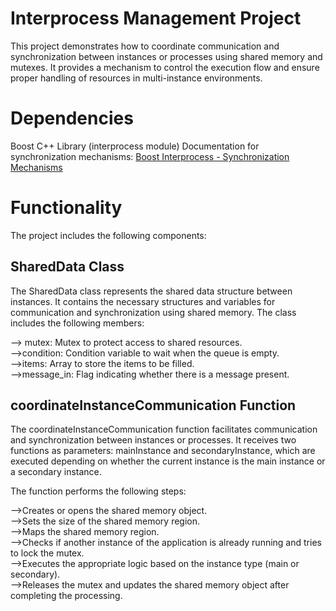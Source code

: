 # Interprocess Management Project
This project demonstrates how to coordinate communication and synchronization between instances or processes using shared memory and mutexes. It provides a mechanism to control the execution flow and ensure proper handling of resources in multi-instance environments.

# Dependencies
Boost C++ Library (interprocess module)
Documentation for synchronization mechanisms: [Boost Interprocess - Synchronization Mechanisms](https://www.boost.org/doc/libs/1_47_0/doc/html/interprocess/synchronization_mechanisms.html#interprocess.synchronization_mechanisms.conditions)

# Functionality
The project includes the following components:

## SharedData Class
The SharedData class represents the shared data structure between instances. It contains the necessary structures and variables for communication and synchronization using shared memory. The class includes the following members:

--> mutex: Mutex to protect access to shared resources. <br>
-->condition: Condition variable to wait when the queue is empty. <br>
-->items: Array to store the items to be filled. <br>
-->message_in: Flag indicating whether there is a message present. <br>

## coordinateInstanceCommunication Function <br>
The coordinateInstanceCommunication function facilitates communication and synchronization between instances or processes. It receives two functions as parameters: mainInstance and secondaryInstance, which are executed depending on whether the current instance is the main instance or a secondary instance.

The function performs the following steps:

-->Creates or opens the shared memory object. <br>
-->Sets the size of the shared memory region. <br>
-->Maps the shared memory region. <br>
-->Checks if another instance of the application is already running and tries to lock the mutex. <br>
-->Executes the appropriate logic based on the instance type (main or secondary). <br>
-->Releases the mutex and updates the shared memory object after completing the processing. <br>
